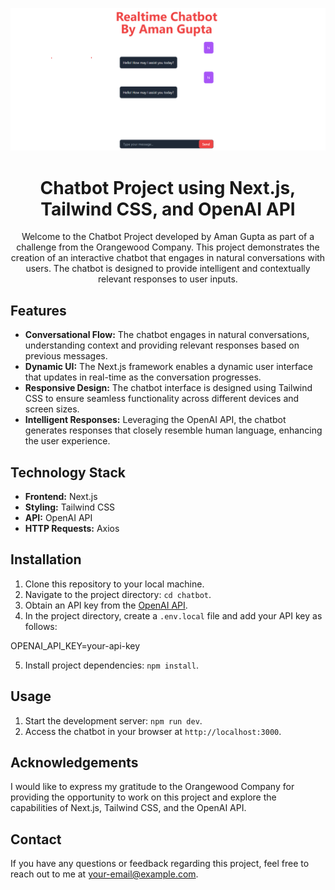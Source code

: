 
![](./assets/1.png)


<h1 align="center">Chatbot Project using Next.js, Tailwind CSS, and OpenAI API</h1>

<p align="center">
  Welcome to the Chatbot Project developed by Aman Gupta as part of a challenge from the Orangewood Company. This project demonstrates the creation of an interactive chatbot that engages in natural conversations with users. The chatbot is designed to provide intelligent and contextually relevant responses to user inputs.
</p>

## Features

- **Conversational Flow:** The chatbot engages in natural conversations, understanding context and providing relevant responses based on previous messages.
- **Dynamic UI:** The Next.js framework enables a dynamic user interface that updates in real-time as the conversation progresses.
- **Responsive Design:** The chatbot interface is designed using Tailwind CSS to ensure seamless functionality across different devices and screen sizes.
- **Intelligent Responses:** Leveraging the OpenAI API, the chatbot generates responses that closely resemble human language, enhancing the user experience.

## Technology Stack

- **Frontend:** Next.js
- **Styling:** Tailwind CSS
- **API:** OpenAI API
- **HTTP Requests:** Axios

## Installation

1. Clone this repository to your local machine.
2. Navigate to the project directory: `cd chatbot`.
3. Obtain an API key from the [OpenAI API](https://beta.openai.com/signup/).
4. In the project directory, create a `.env.local` file and add your API key as follows:

OPENAI_API_KEY=your-api-key

5. Install project dependencies: `npm install`.

## Usage

1. Start the development server: `npm run dev`.
2. Access the chatbot in your browser at `http://localhost:3000`.

## Acknowledgements

I would like to express my gratitude to the Orangewood Company for providing the opportunity to work on this project and explore the capabilities of Next.js, Tailwind CSS, and the OpenAI API.

## Contact

If you have any questions or feedback regarding this project, feel free to reach out to me at [your-email@example.com](mailto:your-email@example.com).
